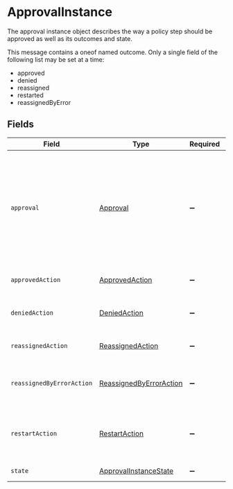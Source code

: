# ApprovalInstance

The approval instance object describes the way a policy step should be approved as well as its outcomes and state.

This message contains a oneof named outcome. Only a single field of the following list may be set at a time:
  - approved
  - denied
  - reassigned
  - restarted
  - reassignedByError



## Fields

| Field                                                                                                                                                                                                                        | Type                                                                                                                                                                                                                         | Required                                                                                                                                                                                                                     | Description                                                                                                                                                                                                                  |
| ---------------------------------------------------------------------------------------------------------------------------------------------------------------------------------------------------------------------------- | ---------------------------------------------------------------------------------------------------------------------------------------------------------------------------------------------------------------------------- | ---------------------------------------------------------------------------------------------------------------------------------------------------------------------------------------------------------------------------- | ---------------------------------------------------------------------------------------------------------------------------------------------------------------------------------------------------------------------------- |
| `approval`                                                                                                                                                                                                                   | [Approval](../../models/shared/approval.md)                                                                                                                                                                                  | :heavy_minus_sign:                                                                                                                                                                                                           | The Approval message.<br/><br/>This message contains a oneof named typ. Only a single field of the following list may be set at a time:<br/>  - users<br/>  - manager<br/>  - appOwners<br/>  - group<br/>  - self<br/>  - entitlementOwners<br/>  - expression<br/> |
| `approvedAction`                                                                                                                                                                                                             | [ApprovedAction](../../models/shared/approvedaction.md)                                                                                                                                                                      | :heavy_minus_sign:                                                                                                                                                                                                           | The approved action indicates that the approvalinstance had an outcome of approved.                                                                                                                                          |
| `deniedAction`                                                                                                                                                                                                               | [DeniedAction](../../models/shared/deniedaction.md)                                                                                                                                                                          | :heavy_minus_sign:                                                                                                                                                                                                           | The denied action indicates that the c1.api.policy.v1.ApprovalInstance had an outcome of denied.                                                                                                                             |
| `reassignedAction`                                                                                                                                                                                                           | [ReassignedAction](../../models/shared/reassignedaction.md)                                                                                                                                                                  | :heavy_minus_sign:                                                                                                                                                                                                           | The ReassignedAction object describes the outcome of a policy step that has been reassigned.                                                                                                                                 |
| `reassignedByErrorAction`                                                                                                                                                                                                    | [ReassignedByErrorAction](../../models/shared/reassignedbyerroraction.md)                                                                                                                                                    | :heavy_minus_sign:                                                                                                                                                                                                           | The ReassignedByErrorAction object describes the outcome of a policy step that has been reassigned because it had an error provisioning.                                                                                     |
| `restartAction`                                                                                                                                                                                                              | [RestartAction](../../models/shared/restartaction.md)                                                                                                                                                                        | :heavy_minus_sign:                                                                                                                                                                                                           | The restart action describes the outcome of policy steps for when the task was restarted. This can be applied to multiple steps since restart skips all pending next steps.                                                  |
| `state`                                                                                                                                                                                                                      | [ApprovalInstanceState](../../models/shared/approvalinstancestate.md)                                                                                                                                                        | :heavy_minus_sign:                                                                                                                                                                                                           | The state of the approval instance                                                                                                                                                                                           |